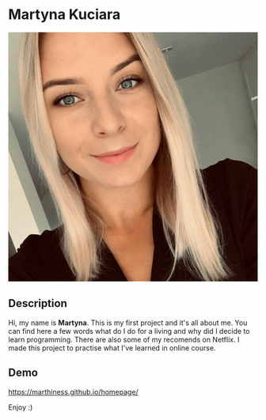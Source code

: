 # Martyna Kuciara

![Martyna Kuciara](images/Martyna.jpg)

## Description
Hi, my name is **Martyna**. This is my first project and it's all about me. You can find here a few words what do I do for a living and why did I decide to learn programming. There are also some of my recomends on Netflix.
I made this project to practise what I've learned in online course.

## Demo
https://marthiness.github.io/homepage/

Enjoy :)


